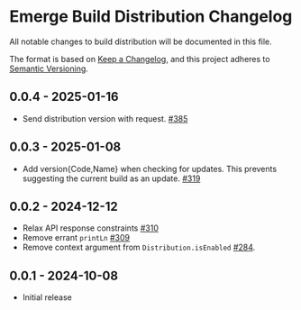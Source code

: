 # Emerge Build Distribution Changelog

All notable changes to build distribution will be documented in this file.

The format is based on [Keep a Changelog](https://keepachangelog.com/en/1.0.0/),
and this project adheres to [Semantic Versioning](https://semver.org/spec/v2.0.0.html).

## 0.0.4 - 2025-01-16

- Send distribution version with request. [#385](https://github.com/EmergeTools/emerge-android/pull/385)

## 0.0.3 - 2025-01-08

- Add version{Code,Name} when checking for updates. This prevents suggesting the current build as an update. [#319](https://github.com/EmergeTools/emerge-android/pull/319)

## 0.0.2 - 2024-12-12

- Relax API response constraints [#310](https://github.com/EmergeTools/emerge-android/pull/310)
- Remove errant `printLn` [#309](https://github.com/EmergeTools/emerge-android/pull/309)
- Remove context argument from `Distribution.isEnabled` [#284](https://github.com/EmergeTools/emerge-android/pull/284).

## 0.0.1 - 2024-10-08

- Initial release
